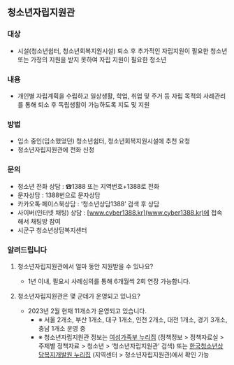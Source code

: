## 청소년자립지원관

### 대상
- 시설(청소년쉼터, 청소년회복지원시설) 퇴소 후 추가적인 자립지원이 필요한 청소년 또는 가정의 지원을 받지 못하여 자립 지원이 필요한 청소년

### 내용
- 개인별 자립계획을 수립하고 일상생활, 학업, 취업 및 주거 등 자립 목적의 사례관리를 통해 퇴소 후 독립생활이 가능하도록 지도 및 지원

### 방법
- 입소 중인(입소했었던) 청소년쉼터, 청소년회복지원시설에 추천 요청
- 청소년자립지원관에 전화 신청

### 문의
- 청소년 전화 상담 : ☎1388 또는 지역번호+1388로 전화
- 문자상담 : 1388번으로 문자상담
- 카카오톡·페이스북상담 : ‘청소년상담1388’ 검색 후 상담
- 사이버(인터넷 채팅) 상담 : [www.cyber1388.kr](www.cyber1388.kr)에 접속해서 채팅방 참여
- 시군구 청소년상담복지센터

### 알려드립니다
1. 청소년자립지원관에서 얼마 동안 지원받을 수 있나요?
    - 1년 이내, 필요시 사례심의를 통해 6개월씩 2회 연장 가능합니다.

2. 청소년자립지원관은 몇 군데가 운영되고 있나요?
    - 2023년 2월 현재 11개소가 운영되고 있습니다.
      - ※ 서울 2개소, 부산 1개소, 대구 1개소, 인천 2개소, 대전 1개소, 경기 3개소, 충남 1개소 운영 중
      - ※ 청소년자립지원관 정보는 [여성가족부 누리집](www.mogef.go.kr) (정책정보 > 정책자료실 > 주제별 정책자료 > 청소년 > ‘청소년자립지원관’ 검색) 또는 [한국청소년상담복지개발원 누리집](www.kyci.or.kr) (지역센터 > 청소년자립지원관)에서 확인 가능
